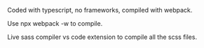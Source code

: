Coded with typescript, no frameworks, compiled with webpack.

Use npx webpack -w to compile.

Live sass compiler vs code extension to compile all the scss files.